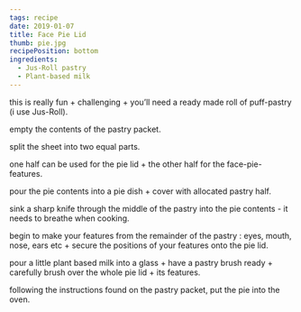 ```yaml
---
tags: recipe
date: 2019-01-07
title: Face Pie Lid
thumb: pie.jpg
recipePosition: bottom
ingredients:
  - Jus-Roll pastry
  - Plant-based milk
---
```


this is really fun + challenging + you’ll need a ready made roll of puff-pastry (i use Jus-Roll).

empty the contents of the pastry packet.

split the sheet into two equal parts.

one half can be used for the pie lid + the other half for the face-pie-features.

pour the pie contents into a pie dish + cover with allocated pastry half.

sink a sharp knife through the middle of the pastry into the pie contents - it needs to breathe when cooking.

begin to make your features from the remainder of the pastry : eyes, mouth, nose, ears etc + secure the positions of your features onto the pie lid.

pour a little plant based milk into a glass + have a pastry brush ready + carefully brush over the whole pie lid + its features.

following the instructions found on the pastry packet, put the pie into the oven.
